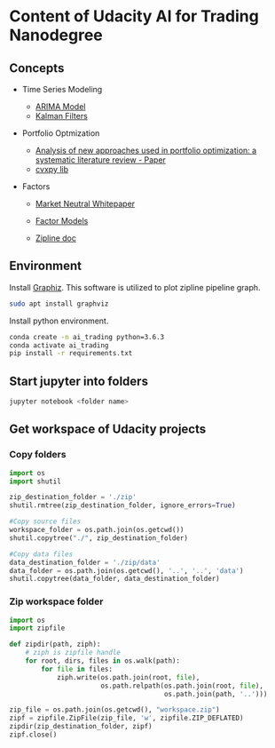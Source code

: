 # Content of Udacity AI for Trading Nanodegree

## Concepts

- Time Series Modeling

  - [ARIMA Model](https://www.youtube.com/watch?v=3UmyHed0iYE)

  * [Kalman Filters](https://en.wikipedia.org/wiki/Kalman_filter#:~:text=In%20statistics%20and%20control%20theory,than%20those%20based%20on%20a)

- Portfolio Optmization

  - [Analysis of new approaches used in portfolio optimization: a systematic literature review - Paper](https://www.scielo.br/scielo.php?pid=S0103-65132020000100404&script=sci_arttext)

  * [cvxpy lib](https://www.cvxpy.org/)

- Factors

  - [Market Neutral Whitepaper](https://allaboutalpha.com/blog/wp-content/uploads/2011/03/A-Pared-Down-Approach-to-Stock-Picking-White-Paper.pdf)

  - [Factor Models](https://medium.com/wright-research/factor-models-744e17e5d0e5)

  - [Zipline doc](https://zipline-trader.readthedocs.io/en/latest/index.html)

## Environment

Install [Graphiz](https://graphviz.org/download/). This software is utilized to plot zipline pipeline graph.

```sh
sudo apt install graphviz
```

Install python environment.

```sh
conda create -n ai_trading python=3.6.3
conda activate ai_trading
pip install -r requirements.txt
```

## Start jupyter into folders

```sh
jupyter notebook <folder name>
```

## Get workspace of Udacity projects

### Copy folders

```python
import os
import shutil

zip_destination_folder = './zip'
shutil.rmtree(zip_destination_folder, ignore_errors=True)

#Copy source files
workspace_folder = os.path.join(os.getcwd())
shutil.copytree("./", zip_destination_folder)

#Copy data files
data_destination_folder = './zip/data'
data_folder = os.path.join(os.getcwd(), '..', '..', 'data')
shutil.copytree(data_folder, data_destination_folder)
```

### Zip workspace folder

```python
import os
import zipfile

def zipdir(path, ziph):
    # ziph is zipfile handle
    for root, dirs, files in os.walk(path):
        for file in files:
            ziph.write(os.path.join(root, file),
                       os.path.relpath(os.path.join(root, file),
                                       os.path.join(path, '..')))

zip_file = os.path.join(os.getcwd(), "workspace.zip")
zipf = zipfile.ZipFile(zip_file, 'w', zipfile.ZIP_DEFLATED)
zipdir(zip_destination_folder, zipf)
zipf.close()
```
